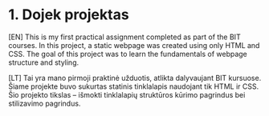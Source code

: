 # 1. Dojek projektas

[EN] This is my first practical assignment completed as part of the BIT courses. In this project, a static webpage was created using only HTML and CSS. The goal of this project was to learn the fundamentals of webpage structure and styling.

[LT] Tai yra mano pirmoji praktinė užduotis, atlikta dalyvaujant BIT kursuose. Šiame projekte buvo sukurtas statinis tinklalapis naudojant tik HTML ir CSS. Šio projekto tikslas – išmokti tinklalapių struktūros kūrimo pagrindus bei stilizavimo pagrindus.
